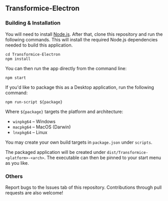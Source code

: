 ## Transformice-Electron
### Building & Installation
You will need to install [Node.js](https://nodejs.org/). After that, clone this repository and run the following commands. This will install the required Node.js dependencies needed to build this application.

```
cd Transformice-Electron
npm install
```

You can then run the app directly from the command line:

```
npm start
```

If you'd like to package this as a Desktop application, run the following command:
```
npm run-script ${package}
```

Where `${package}` targets the platform and architecture:
* `winpkg64` – Windows
* `macpkg64` – MacOS (Darwin)
* `lnxpkg64` – Linux

You may create your own build targets in `package.json` under `scripts`.

The packaged application will be created under `dist/Transformice-<platform>-<arch>`. The executable can then be pinned to your start menu as you like.

### Others
Report bugs to the Issues tab of this repository. Contributions through pull requests are also welcome!
